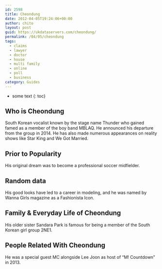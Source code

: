 ```yaml
---
id: 2598
title: Cheondung
date: 2012-04-05T19:24:06+00:00
author: chito
layout: post
guid: https://ukdataservers.com/cheondung/
permalink: /04/05/cheondung
tags:
  - claims
  - lawyer
  - doctor
  - house
  - multi family
  - online
  - poll
  - business
category: Guides
---
```


* some text
{: toc}


## Who is  Cheondung
                  
                  
                  
South Korean vocalist known by the stage name Thunder who gained famed as a member of the boy band MBLAQ. He announced his departure from the group in 2014. He has also made numerous appearances on reality shows like Star King and We Got Married.
                  
                
                
                
## Prior to Popularity 
                  
                  
                  
His original dream was to become a professional soccer midfielder.
                  
                
                
                
## Random data 
                  
                  
                  
His good looks have led to a career in modeling, and he was named by Wanna Girls magazine as a Fashionista Icon.
                  
                
                
                
## Family & Everyday Life of Cheondung
                  
                  
                  
His older sister Sandara Park is famous for being a member of the South Korean girl group 2NE1.
                  
                
                
                
## People Related With  Cheondung
                  
                  
                  
He was a special guest MC alongside Lee Joon as host of &#8220;M! Countdown&#8221; in 2013.
                  
                
              
            
          
          
          
    
    
  
